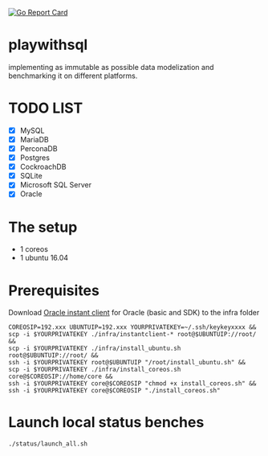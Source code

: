 [![Go Report Card](https://goreportcard.com/badge/github.com/vincentserpoul/playwithsql)](https://goreportcard.com/report/github.com/vincentserpoul/playwithsql)

# playwithsql
implementing as immutable as possible data modelization and benchmarking it on different platforms.

# TODO LIST

- [x] MySQL
- [x] MariaDB
- [x] PerconaDB
- [x] Postgres
- [x] CockroachDB
- [x] SQLite
- [x] Microsoft SQL Server
- [x] Oracle

# The setup

* 1 coreos
* 1 ubuntu 16.04

# Prerequisites 

Download [Oracle instant client](http://www.oracle.com/technetwork/topics/linuxx86-64soft-092277.html) for Oracle (basic and SDK) to the infra folder

```
COREOSIP=192.xxx UBUNTUIP=192.xxx YOURPRIVATEKEY=~/.ssh/keykeyxxxx &&
scp -i $YOURPRIVATEKEY ./infra/instantclient-* root@$UBUNTUIP://root/ &&
scp -i $YOURPRIVATEKEY ./infra/install_ubuntu.sh root@$UBUNTUIP://root/ &&
ssh -i $YOURPRIVATEKEY root@$UBUNTUIP "/root/install_ubuntu.sh" &&
scp -i $YOURPRIVATEKEY ./infra/install_coreos.sh core@$COREOSIP://home/core &&
ssh -i $YOURPRIVATEKEY core@$COREOSIP "chmod +x install_coreos.sh" &&
ssh -i $YOURPRIVATEKEY core@$COREOSIP "./install_coreos.sh"
```

# Launch local status benches

```
./status/launch_all.sh
```